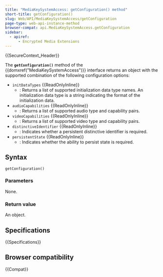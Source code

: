 ```yaml
---
title: "MediaKeySystemAccess: getConfiguration() method"
short-title: getConfiguration()
slug: Web/API/MediaKeySystemAccess/getConfiguration
page-type: web-api-instance-method
browser-compat: api.MediaKeySystemAccess.getConfiguration
sidebar:
  - apiref:
      - Encrypted Media Extensions
---
```


{{SecureContext_Header}}

The **`getConfiguration()`** method of the {{domxref("MediaKeySystemAccess")}} interface returns an object with the supported combination of the following configuration options:

- `initDataTypes` {{ReadOnlyInline}}
  - : Returns a list of supported initialization data type names. An initialization data type is a string indicating the format of the initialization data.
- `audioCapabilities` {{ReadOnlyInline}}
  - : Returns a list of supported audio type and capability pairs.
- `videoCapabilities` {{ReadOnlyInline}}
  - : Returns a list of supported video type and capability pairs.
- `distinctiveIdentifier` {{ReadOnlyInline}}
  - : Indicates whether a persistent distinctive identifier is required.
- `persistentState` {{ReadOnlyInline}}
  - : Indicates whether the ability to persist state is required.

## Syntax

```js-nolint
getConfiguration()
```

### Parameters

None.

### Return value

An object.

## Specifications

{{Specifications}}

## Browser compatibility

{{Compat}}
